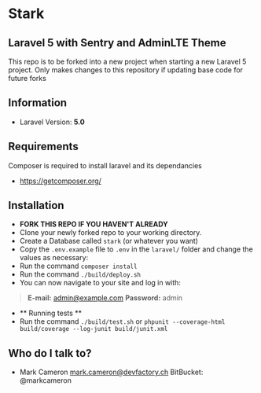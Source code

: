 # Stark #

## Laravel 5 with Sentry and AdminLTE Theme ##

This repo is to be forked into a new project when starting a new Laravel 5 project. Only makes changes to this repository if updating base code for future forks

## Information ##

* Laravel Version: **5.0**

## Requirements ##

Composer is required to install laravel and its dependancies

* https://getcomposer.org/

## Installation ##

* **FORK THIS REPO IF YOU HAVEN'T ALREADY**
* Clone your newly forked repo to your working directory.
* Create a Database called `stark` (or whatever you want)
* Copy the `.env.example` file to `.env` in the `laravel/` folder and change the values as necessary:
* Run the command `composer install`
* Run the command `./build/deploy.sh`
* You can now navigate to your site and log in with:
> **E-mail:** admin@example.com
> **Password:** admin

* ** Running tests **
* Run the command `./build/test.sh` or `phpunit --coverage-html build/coverage --log-junit build/junit.xml`

## Who do I talk to? ##

* Mark Cameron <mark.cameron@devfactory.ch>
  BitBucket: @markcameron

